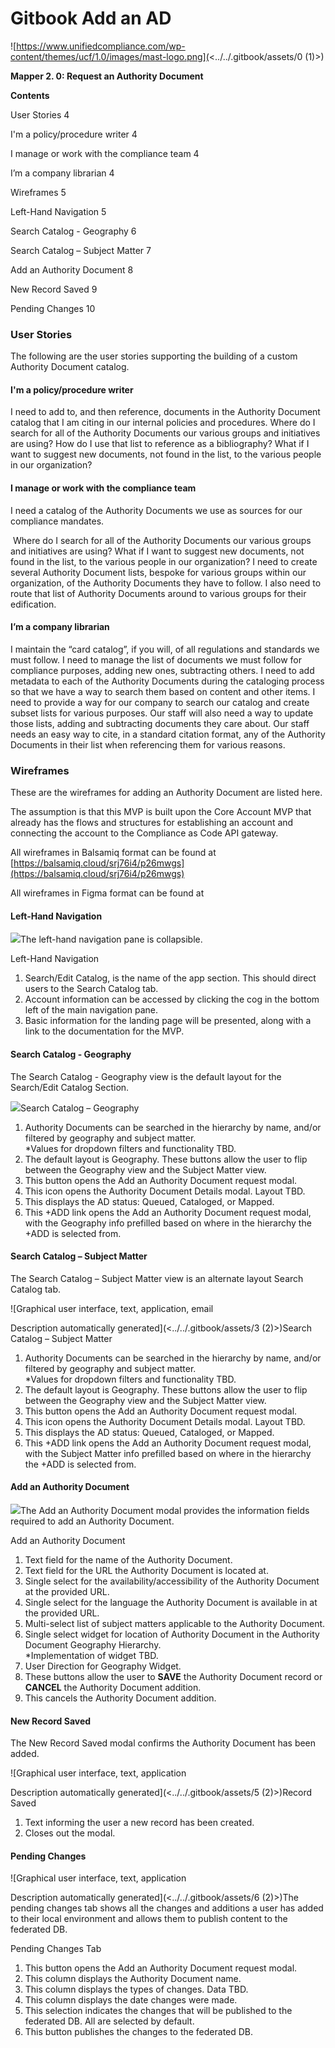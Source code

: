 # Gitbook Add an AD

![https://www.unifiedcompliance.com/wp-content/themes/ucf/1.0/images/mast-logo.png](<../../.gitbook/assets/0 (1)>)

**Mapper 2. 0: Request an Authority Document**

**Contents**

User Stories 4

I'm a policy/procedure writer 4

I manage or work with the compliance team 4

I’m a company librarian 4

Wireframes 5

Left-Hand Navigation 5

Search Catalog - Geography 6

Search Catalog – Subject Matter 7

Add an Authority Document 8

New Record Saved 9

Pending Changes 10

### User Stories <a href="#_toc99020260" id="_toc99020260"></a>

The following are the user stories supporting the building of a custom Authority Document catalog.

#### I'm a policy/procedure writer <a href="#_toc99020261" id="_toc99020261"></a>

I need to add to, and then reference, documents in the Authority Document catalog that I am citing in our internal policies and procedures. Where do I search for all of the Authority Documents our various groups and initiatives are using? How do I use that list to reference as a bibliography? What if I want to suggest new documents, not found in the list, to the various people in our organization?   

#### I manage or work with the compliance team <a href="#_toc99020262" id="_toc99020262"></a>

I need a catalog of the Authority Documents we use as sources for our compliance mandates.

 Where do I search for all of the Authority Documents our various groups and initiatives are using? What if I want to suggest new documents, not found in the list, to the various people in our organization? I need to create several Authority Document lists, bespoke for various groups within our organization, of the Authority Documents they have to follow. I also need to route that list of Authority Documents around to various groups for their edification.   

#### I’m a company librarian <a href="#_toc99020263" id="_toc99020263"></a>

I maintain the “card catalog”, if you will, of all regulations and standards we must follow. I need to manage the list of documents we must follow for compliance purposes, adding new ones, subtracting others. I need to add metadata to each of the Authority Documents during the cataloging process so that we have a way to search them based on content and other items. I need to provide a way for our company to search our catalog and create subset lists for various purposes. Our staff will also need a way to update those lists, adding and subtracting documents they care about. Our staff needs an easy way to cite, in a standard citation format, any of the Authority Documents in their list when referencing them for various reasons.

### Wireframes <a href="#_toc99020264" id="_toc99020264"></a>

These are the wireframes for adding an Authority Document are listed here.

The assumption is that this MVP is built upon the Core Account MVP that already has the flows and structures for establishing an account and connecting the account to the Compliance as Code API gateway.

All wireframes in Balsamiq format can be found at [https://balsamiq.cloud/srj76i4/p26mwgs](https://balsamiq.cloud/srj76i4/p26mwgs)

All wireframes in Figma format can be found at

#### Left-Hand Navigation <a href="#_toc99020265" id="_toc99020265"></a>

![](<../../.gitbook/assets/1 (1)>)The left-hand navigation pane is collapsible.

Left-Hand Navigation

1. Search/Edit Catalog, is the name of the app section. This should direct users to the Search Catalog tab.
2. Account information can be accessed by clicking the cog in the bottom left of the main navigation pane.
3. Basic information for the landing page will be presented, along with a link to the documentation for the MVP.

#### Search Catalog - Geography <a href="#_toc99020266" id="_toc99020266"></a>

The Search Catalog - Geography view is the default layout for the Search/Edit Catalog Section.

![](<../../.gitbook/assets/2 (1)>)Search Catalog – Geography

1. Authority Documents can be searched in the hierarchy by name, and/or filtered by geography and subject matter.\
   \*Values for dropdown filters and functionality TBD.
2. The default layout is Geography. These buttons allow the user to flip between the Geography view and the Subject Matter view.
3. This button opens the Add an Authority Document request modal.
4. This icon opens the Authority Document Details modal. Layout TBD.
5. This displays the AD status: Queued, Cataloged, or Mapped.
6. This +ADD link opens the Add an Authority Document request modal, with the Geography info prefilled based on where in the hierarchy the +ADD is selected from.

#### Search Catalog – Subject Matter <a href="#_toc99020267" id="_toc99020267"></a>

The Search Catalog – Subject Matter view is an alternate layout Search Catalog tab.

![Graphical user interface, text, application, email

Description automatically generated](<../../.gitbook/assets/3 (2)>)Search Catalog – Subject Matter

1. Authority Documents can be searched in the hierarchy by name, and/or filtered by geography and subject matter.\
   \*Values for dropdown filters and functionality TBD.
2. The default layout is Geography. These buttons allow the user to flip between the Geography view and the Subject Matter view.
3. This button opens the Add an Authority Document request modal.
4. This icon opens the Authority Document Details modal. Layout TBD.
5. This displays the AD status: Queued, Cataloged, or Mapped.
6. This +ADD link opens the Add an Authority Document request modal, with the Subject Matter info prefilled based on where in the hierarchy the +ADD is selected from.

#### Add an Authority Document <a href="#_toc99020268" id="_toc99020268"></a>

![](<../../.gitbook/assets/4 (1)>)The Add an Authority Document modal provides the information fields required to add an Authority Document.

Add an Authority Document

1. Text field for the name of the Authority Document.
2. Text field for the URL the Authority Document is located at.
3. Single select for the availability/accessibility of the Authority Document at the provided URL.
4. Single select for the language the Authority Document is available in at the provided URL.
5. Multi-select list of subject matters applicable to the Authority Document.
6. Single select widget for location of Authority Document in the Authority Document Geography Hierarchy.\
   \*Implementation of widget TBD.
7. User Direction for Geography Widget.
8. These buttons allow the user to **SAVE** the Authority Document record or **CANCEL** the Authority Document addition.
9. This cancels the Authority Document addition.

#### New Record Saved <a href="#_toc99020269" id="_toc99020269"></a>

The New Record Saved modal confirms the Authority Document has been added.

![Graphical user interface, text, application

Description automatically generated](<../../.gitbook/assets/5 (2)>)Record Saved

1. Text informing the user a new record has been created.
2. Closes out the modal.

#### Pending Changes <a href="#_toc99020270" id="_toc99020270"></a>

![Graphical user interface, text, application

Description automatically generated](<../../.gitbook/assets/6 (2)>)The pending changes tab shows all the changes and additions a user has added to their local environment and allows them to publish content to the federated DB.

Pending Changes Tab

1. This button opens the Add an Authority Document request modal.
2. This column displays the Authority Document name.
3. This column displays the types of changes. Data TBD.
4. This column displays the date changes were made.
5. This selection indicates the changes that will be published to the federated DB. All are selected by default.
6. This button publishes the changes to the federated DB.
